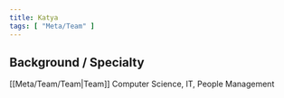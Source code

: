 ```yaml
---
title: Katya
tags: [ "Meta/Team" ]
---
```


## Background / Specialty

[[Meta/Team/Team|Team]] 
Computer Science, IT, People Management